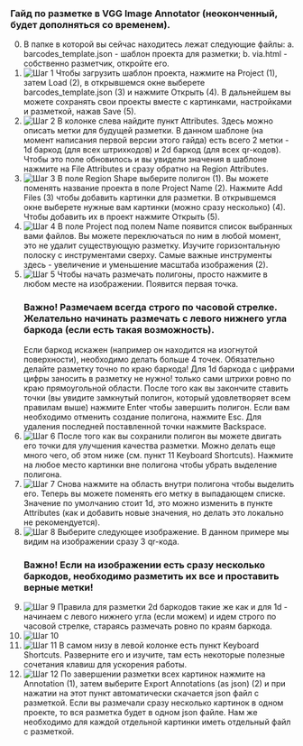### Гайд по разметке в VGG Image Annotator (неоконченный, будет дополняться со временем).

0. В папке в которой вы сейчас находитесь лежат следующие файлы:
   a. barcodes_template.json - шаблон проекта для разметки;
   b. via.html - собственно разметчик, откройте его.
1. ![Шаг 1](labeling/guide_images/1.png)
    Чтобы загрузить шаблон проекта, нажмите на Project (1), затем Load (2), в открывшемся окне выберете barcodes_template.json (3) и нажмите Открыть (4). В дальнейшем вы можете сохранять свои проекты вместе с картинками, настройками и разметкой, нажав Save (5).
2. ![Шаг 2](labeling/guide_images/2.png)
   В колонке слева найдите пункт Attributes. Здесь можно описать метки для будущей разметки. В данном шаблоне (на момент написания первой версии этого гайда) есть всего 2 метки - 1d баркод (для всех штрихкодов) и 2d баркод (для всех qr-кодов). Чтобы это поле обновилось и вы увидели значения в шаблоне нажмите на File Attributes и сразу обратно на Region Attributes.
3. ![Шаг 3](labeling/guide_images/3.png)
   В поле Region Shape выберите полигон (1). Вы можете поменять название проекта в поле Project Name (2). Нажмите Add Files (3) чтобы добавить картинки для разметки. В открывшемся окне выберете нужные вам картинки (можно сразу несколько) (4). Чтобы добавить их в проект нажмите Открыть (5).
4. ![Шаг 4](labeling/guide_images/4.png)
   В поле Project под полем Name появится список выбранных вами файлов. Вы можете переключаться по ним в любой момент, это не удалит существующую разметку. Изучите горизонтальную полоску с инструментами сверху. Самые важные инструменты здесь - увеличение и уменьшение масштаба изображения (2).
5. ![Шаг 5](labeling/guide_images/5.png)
   Чтобы начать размечать полигоны, просто нажмите в любом месте на изображении. Появится первая точка.
   ### Важно! Размечаем всегда строго по часовой стрелке. Желательно начинать размечать с левого нижнего угла баркода (если есть такая возможность).
   Если баркод искажен (например он находится на изогнутой поверхности), необходимо делать больше 4 точек. Обязательно делайте разметку точно по краю баркода! Для 1d баркода с цифрами цифры заносить в разметку не нужно! только сами штрихи ровно по краю прямоугольной области.
   После того как вы закончите ставить точки (вы увидите замкнутый полигон, который удовлетворяет всем правилам выше) нажмите Enter чтобы завершить полигон. Если вам необходимо отменить создание полигона, нажмите Esc. Для удаления последней поставленной точки нажмите Backspace.
6. ![Шаг 6](labeling/guide_images/6.png)
   После того как вы сохранили полигон вы можете двигать его точки для улучшения качества разметки. Можно делать еще много чего, об этом ниже (см. пункт 11 Keyboard Shortcuts). Нажмите на любое место картинки вне полигона чтобы убрать выделение полигона.
7. ![Шаг 7](labeling/guide_images/7.png)
   Снова нажмите на область внутри полигона чтобы выделить его. Теперь вы можете поменять его метку в выпадающем списке. Значение по умолчанию стоит 1d, это можно изменить в пункте Attributes (как и добавить новые значения, но делать это локально не рекомендуется).
8. ![Шаг 8](labeling/guide_images/8.png)
   Выберите следующее изображение. В данном примере мы видим на изображении сразу 3 qr-кода.
   ### Важно! Если на изображении есть сразу несколько баркодов, необходимо разметить их все и проставить верные метки!
9. ![Шаг 9](labeling/guide_images/9.png)
   Правила для разметки 2d баркодов такие же как и для 1d - начинаем с левого нижнего угла (если можем) и идем строго по часовой стрелке, стараясь размечать ровно по краям баркода.
10. ![Шаг 10](labeling/guide_images/10.png)
11. ![Шаг 11](labeling/guide_images/11.png)
   В самом низу в левой колонке есть пункт Keyboard Shortcuts. Разверните его и изучите, там есть некоторые полезные сочетания клавиш для ускорения работы.
12. ![Шаг 12](labeling/guide_images/12.png)
   По завершении разметки всех картинок нажмите на Annotation (1), затем выберите Export Annotations (as json) (2) и при нажатии на этот пункт автоматически скачается json файл с разметкой.
   Если вы размечали сразу несколько картинок в одном проекте, то вся разметка будет в одном json файле. Нам же необходимо для каждой отдельной картинки иметь отдельный файл с разметкой.
